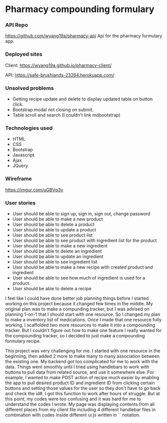 # Pharmacy compounding formulary

### API Repo
https://github.com/wyang19a/pharmacy-api
Api for the pharmacy formulary app.

### Deployed sites

Client: https://wyang19a.github.io/pharmacy-client/

API: https://safe-brushlands-23264.herokuapp.com/

### Unsolved problems
- Getting recipe update and delete to display updated table on button click.
- Bootstrap modal not closing on submit.
- Table scroll and search (I couldn't link mdbootstrap)

### Technologies used
- HTML
- CSS
- Bootstrap
- Javascript
- Ajax
- JQuery

### Wireframe
https://imgur.com/uGBVp3v

### User stories
- User should be able to sign up, sign in, sign out, change password
- User should be able to make a new product
- User should be able to delete a product
- User should be able to update a product
- User should be able to see product list
- User should be able to see product with ingredient list for the product
- User should be able to make a new ingredient
- User should be able to delete an ingredient
- User should be able to update an ingredient
- User should be able to see ingredient list
- User should be able to make a new recipe with created product and ingredient
- User should be able to see how much of ingredient is used for a product.
- User should be able to delete a recipe


I feel like I could have done better job planning things before I started working on this project because it changed few times in the middle. My original plan was to make a compunding tracker, but I was advised on planning 1-on-1 that I should start with one resource. So I changed my plan to make a inventory list of medications. Once I made that one resource fully working, I scaffolded two more resources to make it into a compounding tracker. But I couldn't figure out how to make one feature I really wanted for the compounding tracker, so I decided to just make a compounding formulary recipe.

This project was very challenging for me. I started with one resource in the beginning, then added 2 more to make many to many association between the existing one. My backend got too complicated for me to work with the data. Things went smoothly until I tried using handlebars to work with buttons to pull data from related source, and use it somewhere else. For example, I wanted to make POST action of recipe much easier by enabling the app to pull desired product ID and ingredient ID from clicking certain buttons and setting those values for the user so they don't have to go back and check the id#. I got this function to work after hours of struggle. But at this point, my codes were too confusing and it was hard for me to understand the codes I wrote. My page was displaying contents from all different places from my client file including 4 different handlebar files in combination with codes inside different ui.js written in `` notation.
